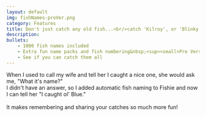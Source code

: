 ```yaml
---
layout: default
img: fishNames-proVer.png
category: Features
title: Don't just catch any old fish...<br/>catch 'Kilroy', or 'Blinky'
description: 
bullets:
    - 1000 fish names included
    - Extra fun name packs and fish numbering&nbsp;<sup><small>Pro Version</small></sup>
    - See if you can catch them all
---
```

  When I used to call my wife and tell her I caught a nice one, she would ask me,
  "What it's name?" 
  <br/>
  I didn't have an answer, so I added automatic fish naming to Fishie and now I can tell her "I caught ol' Blue."
  <br/>
  <br/>
  It makes remembering and sharing your catches so much more fun!
  <br/>
